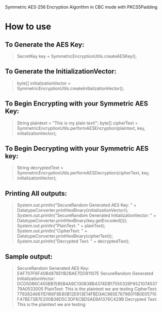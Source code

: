 Symmetric AES-256 Encryption Algorithm in CBC mode with PKCS5Padding

# How to use
## To Generate the AES Key:
>SecretKey key = SymmetricEncryptionUtils.createAESKey();
## To Generate the InitializationVector:
>byte[] initializationVector = SymmetricEncryptionUtils.createInitializationVector();
## To Begin Encrypting with your Symmetric AES Key:
>String plaintext = "This is my plain text!";
>byte[] cipherText = SymmetricEncryptionUtils.performAESEncryption(plaintext, key, initializationVector);
## To Begin Decrypting with your Symmetric AES key:
>String decryptedText = SymmetricEncryptionUtils.performAESDecryption(cipherText, key, initializationVector);
## Printing All outputs:
>System.out.println("SecureRandom Generated AES Key: " + DatatypeConverter.printHexBinary(initializationVector));
>System.out.println("SecureRandom Generated InitializationVector: " + DatatypeConverter.printHexBinary(key.getEncoded()));
>System.out.println("PlainText: " + plainText);
>System.out.println("CipherText: " + DatatypeConverter.printHexBinary(cipherText));
>System.out.println("Decrypted Text: " + decryptedText);
## Sample output:
>SecureRandom Generated AES Key: EAF707F6F40B4878D1B2BAE7DD81107E
SecureRandom Generated InitializationVector: DCD5086C455BB1585B4A9C130838B4374DB17550326F652107453779A0533005
PlainText: This is the plaintext we are testing
CipherText: 77928246611D166F8E80B12E913E14FBD3AC885E76796011B0E05710F47BE73B7E200B38D5C3DF6CBD5AEBA1376C429B
Decrypted Text: This is the plaintext we are testing

